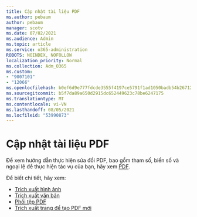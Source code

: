 ```yaml
---
title: Cập nhật tài liệu PDF
ms.author: pebaum
author: pebaum
manager: scotv
ms.date: 07/02/2021
ms.audience: Admin
ms.topic: article
ms.service: o365-administration
ROBOTS: NOINDEX, NOFOLLOW
localization_priority: Normal
ms.collection: Adm_O365
ms.custom:
- "9007101"
- "12066"
ms.openlocfilehash: b0ef6d9e777fdcde3555f4197ce5791f1ad1050badb54b267129d2b1febe0e7c
ms.sourcegitcommit: b5f7da89a650d2915dc652449623c78be6247175
ms.translationtype: MT
ms.contentlocale: vi-VN
ms.lasthandoff: 08/05/2021
ms.locfileid: "53990873"
---
```

# <a name="update-pdf-documents"></a>Cập nhật tài liệu PDF

Để xem hướng dẫn thực hiện sửa đổi PDF, bao gồm tham số, biến số và ngoại lệ để thực hiện tác vụ của bạn, hãy xem [PDF](/power-automate/desktop-flows/actions-reference/pdf).

Để biết chi tiết, hãy xem:

- [Trích xuất hình ảnh](/power-automate/desktop-flows/actions-reference/pdf#pdf-actions)
- [Trích xuất văn bản](/power-automate/desktop-flows/actions-reference/pdf#extracttextfrompdfaction)
- [Phối tệp PDF](/power-automate/desktop-flows/actions-reference/pdf#mergefiles)
- [Trích xuất trang để tạo PDF mới](/power-automate/desktop-flows/actions-reference/pdf#extractpages)
